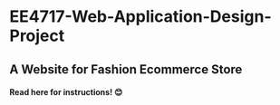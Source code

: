 # EE4717-Web-Application-Design-Project
## A Website for Fashion Ecommerce Store

#### Read here for instructions! :blush:
